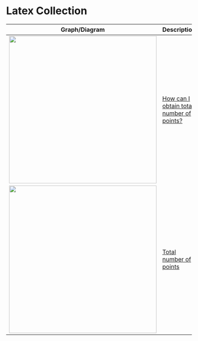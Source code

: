 # Latex Collection


[comment]: <> (| <img src="" width=400> |[Link])

|Graph/Diagram | Description | 
|---------------| --------------------|
| <img src="" width=400> |[How can I obtain total number of points?](https://tex.stackexchange.com/questions/142676/how-can-i-obtain-total-number-of-points)
| <img src="" width=400> |[Total number of points](https://tex.stackexchange.com/questions/347469/total-number-of-points)
<!----
| <img src="" width=400> |[Link]()
| <img src="" width=400> |[Link]()
| <img src="" width=400> |[Link]()
-->

